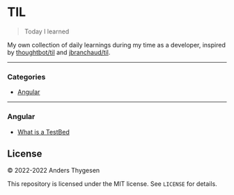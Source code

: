 # TIL
> Today I learned

My own collection of daily learnings during my time as a developer, inspired by [thoughtbot/til](https://github.com/thoughtbot/til) and [jbranchaud/til](https://github.com/jbranchaud/til). 

---

### Categories
* [Angular](#angular)

---

### Angular

- [What is a TestBed](angular/what-is-a-testbed.md)

## License

&copy; 2022-2022 Anders Thygesen

This repository is licensed under the MIT license. See `LICENSE` for
details.
